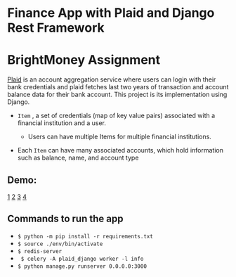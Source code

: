 # Finance App with Plaid and Django Rest Framework

# BrightMoney Assignment

[Plaid](https://plaid.com/docs/)​ is an account aggregation service where users can login with their bank credentials and plaid fetches last two years of transaction and account balance data for their bank account. This project is its implementation using Django.

* `Item`​ , a set of credentials (map of key value pairs) associated with a financial institution and a user.
  * Users can have multiple Items for multiple financial institutions.

* Each `​Item​` can have many associated accounts, which hold information such as balance, name, and account type

## Demo:
[1](images/1.png)
[2](images/2.png)
[3](images/3.png)
[4](images/4.png)

## Commands to run the app
- ``` $ python -m pip install -r requirements.txt ```
- ``` $ source ./env/bin/activate ```
- ``` $ redis-server ```
- ``` $ celery -A plaid_django worker -l info```
-  ``` $ python manage.py runserver 0.0.0.0:3000 ```
